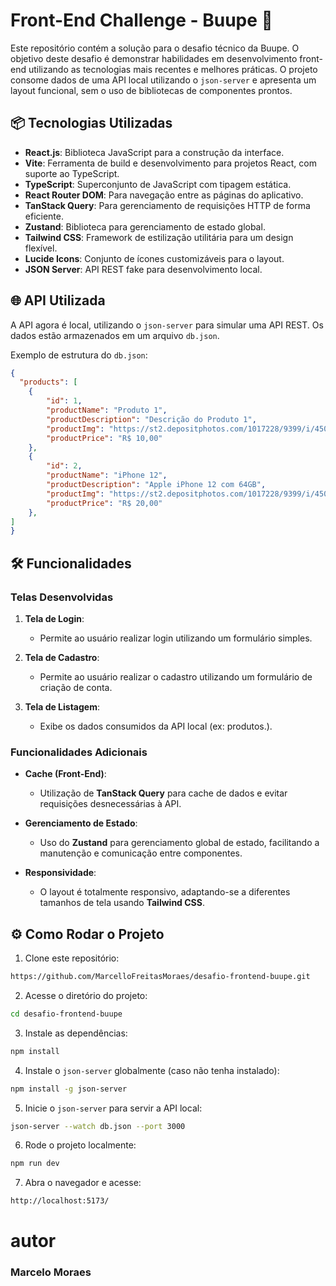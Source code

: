 # Front-End Challenge - Buupe 🚀

Este repositório contém a solução para o desafio técnico da Buupe. O objetivo deste desafio é demonstrar habilidades em desenvolvimento front-end utilizando as tecnologias mais recentes e melhores práticas. O projeto consome dados de uma API local utilizando o `json-server` e apresenta um layout funcional, sem o uso de bibliotecas de componentes prontos.

## 📦 Tecnologias Utilizadas

- **React.js**: Biblioteca JavaScript para a construção da interface.
- **Vite**: Ferramenta de build e desenvolvimento para projetos React, com suporte ao TypeScript.
- **TypeScript**: Superconjunto de JavaScript com tipagem estática.
- **React Router DOM**: Para navegação entre as páginas do aplicativo.
- **TanStack Query**: Para gerenciamento de requisições HTTP de forma eficiente.
- **Zustand**: Biblioteca para gerenciamento de estado global.
- **Tailwind CSS**: Framework de estilização utilitária para um design flexível.
- **Lucide Icons**: Conjunto de ícones customizáveis para o layout.
- **JSON Server**: API REST fake para desenvolvimento local.

## 🌐 API Utilizada

A API agora é local, utilizando o `json-server` para simular uma API REST. Os dados estão armazenados em um arquivo `db.json`.

Exemplo de estrutura do `db.json`:

```json
{
  "products": [
    {
        "id": 1,
        "productName": "Produto 1",
        "productDescription": "Descrição do Produto 1",
        "productImg": "https://st2.depositphotos.com/1017228/9399/i/450/depositphotos_93990140-stock-photo-cheerful-woman-showing-blank-smartphone.jpg",
        "productPrice": "R$ 10,00"
    },
    {
        "id": 2,
        "productName": "iPhone 12",
        "productDescription": "Apple iPhone 12 com 64GB",
        "productImg": "https://st2.depositphotos.com/1017228/9399/i/450/depositphotos_93990140-stock-photo-cheerful-woman-showing-blank-smartphone.jpg",
        "productPrice": "R$ 20,00"
    },
]
}
```

## 🛠 Funcionalidades

### Telas Desenvolvidas

1. **Tela de Login**:
   - Permite ao usuário realizar login utilizando um formulário simples.
   
2. **Tela de Cadastro**:
   - Permite ao usuário realizar o cadastro utilizando um formulário de criação de conta.
   
3. **Tela de Listagem**:
   - Exibe os dados consumidos da API local (ex: produtos.).

### Funcionalidades Adicionais

- **Cache (Front-End)**:
   - Utilização de **TanStack Query** para cache de dados e evitar requisições desnecessárias à API.
   
- **Gerenciamento de Estado**:
   - Uso do **Zustand** para gerenciamento global de estado, facilitando a manutenção e comunicação entre componentes.

- **Responsividade**:
   - O layout é totalmente responsivo, adaptando-se a diferentes tamanhos de tela usando **Tailwind CSS**.

## ⚙️ Como Rodar o Projeto

1. Clone este repositório:

```bash
https://github.com/MarcelloFreitasMoraes/desafio-frontend-buupe.git
```

2. Acesse o diretório do projeto:

```bash
cd desafio-frontend-buupe
```

3. Instale as dependências:

```bash
npm install
```

4. Instale o `json-server` globalmente (caso não tenha instalado):

```bash
npm install -g json-server
```

5. Inicie o `json-server` para servir a API local:

```bash
json-server --watch db.json --port 3000
```

6. Rode o projeto localmente:

```bash
npm run dev
```

7. Abra o navegador e acesse:

```bash
http://localhost:5173/
```

# autor
### Marcelo Moraes

